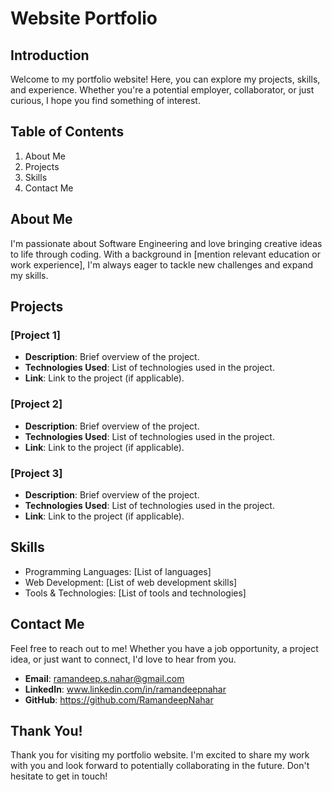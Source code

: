 # Website Portfolio

## Introduction
Welcome to my portfolio website! Here, you can explore my projects, skills, and experience. Whether you're a potential employer, collaborator, or just curious, I hope you find something of interest.

## Table of Contents
1. About Me
2. Projects
3. Skills
4. Contact Me

## About Me
I'm passionate about Software Engineering and love bringing creative ideas to life through coding. With a background in [mention relevant education or work experience], I'm always eager to tackle new challenges and expand my skills.

## Projects
### [Project 1]
- **Description**: Brief overview of the project.
- **Technologies Used**: List of technologies used in the project.
- **Link**: Link to the project (if applicable).

### [Project 2]
- **Description**: Brief overview of the project.
- **Technologies Used**: List of technologies used in the project.
- **Link**: Link to the project (if applicable).

### [Project 3]
- **Description**: Brief overview of the project.
- **Technologies Used**: List of technologies used in the project.
- **Link**: Link to the project (if applicable).

## Skills
- Programming Languages: [List of languages]
- Web Development: [List of web development skills]
- Tools & Technologies: [List of tools and technologies]

## Contact Me
Feel free to reach out to me! Whether you have a job opportunity, a project idea, or just want to connect, I'd love to hear from you.
- **Email**: ramandeep.s.nahar@gmail.com
- **LinkedIn**: www.linkedin.com/in/ramandeepnahar
- **GitHub**: https://github.com/RamandeepNahar

## Thank You!
Thank you for visiting my portfolio website. I'm excited to share my work with you and look forward to potentially collaborating in the future. Don't hesitate to get in touch!
